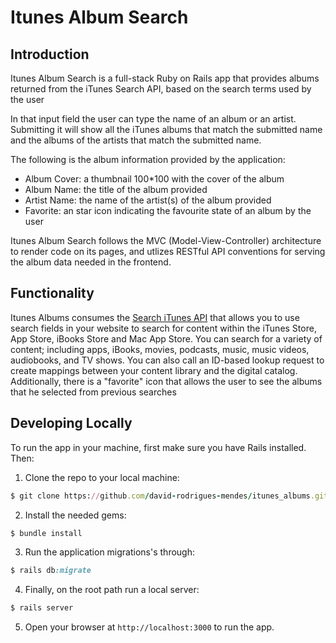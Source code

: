 # Itunes Album Search

## Introduction
Itunes Album Search is a full-stack Ruby on Rails app that provides albums returned from the iTunes Search API, based on the search terms used by the user

In that input field the user can type the name of an album or an artist.
Submitting it will show all the iTunes albums that match the submitted name and the albums of the artists that match the submitted name.

The following is the album information provided by the application:

- Album Cover: a thumbnail 100*100 with the cover of the album
- Album Name: the title of the album provided
- Artist Name: the name of the artist(s) of the album provided
- Favorite: an star icon indicating the favourite state of an album by the user

Itunes Album Search follows the MVC (Model-View-Controller) architecture to render code on its pages, and utlizes RESTful API conventions for serving the album data needed in the frontend.

## Functionality
Itunes Albums consumes the [Search iTunes API](https://developer.apple.com/library/archive/documentation/AudioVideo/Conceptual/iTuneSearchAPI/Searching.html) that allows you to use search fields in your website to search for content within the iTunes Store, App Store, iBooks Store and Mac App Store. You can search for a variety of content; including apps, iBooks, movies, podcasts, music, music videos, audiobooks, and TV shows. You can also call an ID-based lookup request to create mappings between your content library and the digital catalog.
Additionally, there is a "favorite" icon that allows the user to see the albums that 
he selected from previous searches

## Developing Locally
To run the app in your machine, first make sure you have Rails installed. Then: 
1. Clone the repo to your local machine:
``` ruby
$ git clone https://github.com/david-rodrigues-mendes/itunes_albums.git
```

2. Install the needed gems:
``` ruby
$ bundle install
```

3. Run the application migrations's through:
``` ruby
$ rails db:migrate
```

4. Finally, on the root path run a local server:
``` ruby
$ rails server
```

5. Open your browser at `http://localhost:3000` to run the app.
